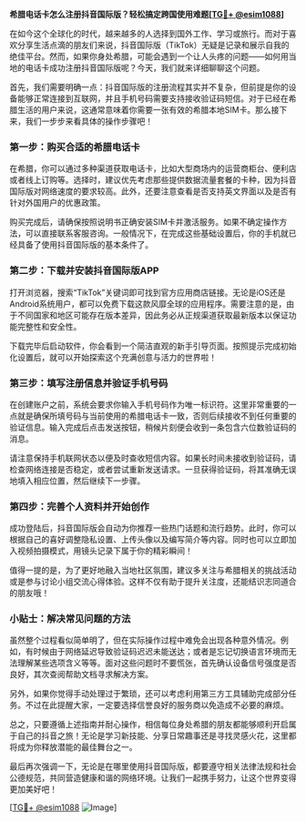 **希腊电话卡怎么注册抖音国际版？轻松搞定跨国使用难题[[TG💪+ @esim1088](https://t.me/s/esim1088)]**

在如今这个全球化的时代，越来越多的人选择到国外工作、学习或旅行。而对于喜欢分享生活点滴的朋友们来说，抖音国际版（TikTok）无疑是记录和展示自我的绝佳平台。然而，如果你身处希腊，可能会遇到一个让人头疼的问题——如何用当地的电话卡成功注册抖音国际版呢？今天，我们就来详细聊聊这个问题。

首先，我们需要明确一点：抖音国际版的注册流程其实并不复杂，但前提是你的设备能够正常连接到互联网，并且手机号码需要支持接收验证码短信。对于已经在希腊生活的用户来说，这通常意味着你需要一张有效的希腊本地SIM卡。那么接下来，我们一步步来看具体的操作步骤吧！

### 第一步：购买合适的希腊电话卡

在希腊，你可以通过多种渠道获取电话卡，比如大型商场内的运营商柜台、便利店或者线上订购等。选择时，建议优先考虑那些提供数据流量套餐的卡种，因为抖音国际版对网络速度的要求较高。此外，还要注意查看是否支持英文界面以及是否有针对外国用户的优惠政策。

购买完成后，请确保按照说明书正确安装SIM卡并激活服务。如果不确定操作方法，可以直接联系客服咨询。一般情况下，在完成这些基础设置后，你的手机就已经具备了使用抖音国际版的基本条件了。

### 第二步：下载并安装抖音国际版APP

打开浏览器，搜索“TikTok”关键词即可找到官方应用商店链接。无论是iOS还是Android系统用户，都可以免费下载这款风靡全球的应用程序。需要注意的是，由于不同国家和地区可能存在版本差异，因此务必从正规渠道获取最新版本以保证功能完整性和安全性。

下载完毕后启动软件，你会看到一个简洁直观的新手引导页面。按照提示完成初始化设置后，就可以开始探索这个充满创意与活力的世界啦！

### 第三步：填写注册信息并验证手机号码

在创建账户之前，系统会要求你输入手机号码作为唯一标识符。这里非常重要的一点就是确保所填号码与当前使用的希腊电话卡一致，否则后续接收不到任何重要的验证信息。输入完成后点击发送按钮，稍候片刻便会收到一条包含六位数验证码的消息。

请注意保持手机联网状态以便及时查收短信内容。如果长时间未接收到验证码，请检查网络连接是否稳定，或者尝试重新发送请求。一旦获得验证码，将其准确无误地填入相应位置，然后继续下一步骤。

### 第四步：完善个人资料并开始创作

成功登陆后，抖音国际版会自动为你推荐一些热门话题和流行趋势。此时，你可以根据自己的喜好调整隐私设置、上传头像以及编写简介等内容。同时也可以立即加入视频拍摄模式，用镜头记录下属于你的精彩瞬间！

值得一提的是，为了更好地融入当地社区氛围，建议多关注与希腊相关的挑战活动或是参与讨论小组交流心得体验。这样不仅有助于提升关注度，还能结识志同道合的朋友哦！

### 小贴士：解决常见问题的方法

虽然整个过程看似简单明了，但在实际操作过程中难免会出现各种意外情况。例如，有时候由于网络延迟导致验证码迟迟未能送达；或者是忘记切换语言环境而无法理解某些选项含义等等。面对这些问题时不要慌张，首先确认设备信号强度是否良好，其次查阅帮助文档寻求解决方案。

另外，如果你觉得手动处理过于繁琐，还可以考虑利用第三方工具辅助完成部分任务。不过在此提醒大家，一定要选择信誉良好的服务商以免造成不必要的麻烦。

总之，只要遵循上述指南并耐心操作，相信每位身处希腊的朋友都能够顺利开启属于自己的抖音之旅！无论是学习新技能、分享日常趣事还是寻找灵感火花，这里都将成为你释放潜能的最佳舞台之一。

最后再次强调一下，无论是在哪里使用抖音国际版，都要遵守相关法律法规和社会公德规范，共同营造健康和谐的网络环境。让我们一起携手努力，让这个世界变得更加美好吧！

[[TG💪+ @esim1088](https://t.me/s/esim1088) ![Image](https://i.postimg.cc/4NQfJmqS/Snipaste-2025-05-13-00-14-12.png)]